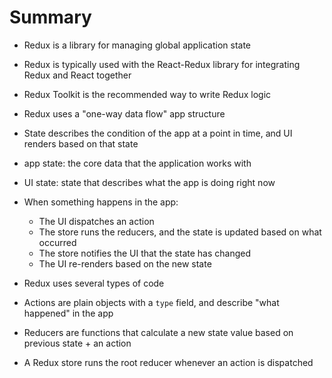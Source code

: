 # Summary

- Redux is a library for managing global application state
- Redux is typically used with the React-Redux library for integrating Redux and React together
- Redux Toolkit is the recommended way to write Redux logic

- Redux uses a "one-way data flow" app structure
- State describes the condition of the app at a point in time, and UI renders based on that state

- app state: the core data that the application works with
- UI state: state that describes what the app is doing right now

- When something happens in the app:
    - The UI dispatches an action
    - The store runs the reducers, and the state is updated based on what occurred
    - The store notifies the UI that the state has changed
    - The UI re-renders based on the new state

- Redux uses several types of code
- Actions are plain objects with a `type` field, and describe "what happened" in the app
- Reducers are functions that calculate a new state value based on previous state + an action
- A Redux store runs the root reducer whenever an action is dispatched


